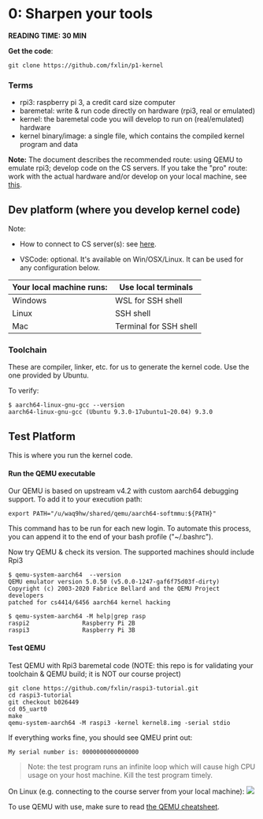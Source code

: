 # 0: Sharpen your tools                 

**READING TIME: 30 MIN**

**Get the code**: 

```
git clone https://github.com/fxlin/p1-kernel
```

### Terms

* rpi3: raspberry pi 3, a credit card size computer
* baremetal: write & run code directly on hardware (rpi3, real or emulated)
* kernel: the baremetal code you will develop to run on (real/emulated) hardware
* kernel binary/image: a single file, which contains the compiled kernel program and data

**Note:** The document describes the recommended route: using QEMU to emulate rpi3; develop code on the CS servers. If you take the "pro" route: work with the actual hardware and/or develop on your local machine, see [this](rpi-os-full.md).

## Dev platform (where you develop kernel code)
Note: 

* How to connect to CS server(s): see [here](../ssh-proxy.md). 

* VSCode: optional. It's available on Win/OSX/Linux. It can be used for any configuration below.

| Your local machine runs: | Use local terminals    |
| ------------------------ | ---------------------- |
| Windows                  | WSL for SSH shell      |
| Linux                    | SSH shell              |
| Mac                      | Terminal for SSH shell |


### Toolchain

These are compiler, linker, etc. for us to generate the kernel code. Use the one provided by Ubuntu. 

To verify: 


```
$ aarch64-linux-gnu-gcc --version
aarch64-linux-gnu-gcc (Ubuntu 9.3.0-17ubuntu1~20.04) 9.3.0
```

## Test Platform  

This is where you run the kernel code. 

#### Run the QEMU executable 


Our QEMU is based on upstream v4.2 with custom aarch64 debugging support. 
To add it to your execution path: 

```
export PATH="/u/waq9hw/shared/qemu/aarch64-softmmu:${PATH}"
```

This command has to be run for each new login. 
To automate this process, you can append it to the end of your bash profile ("~/.bashrc").

Now try QEMU & check its version. The supported machines should include Rpi3

```
$ qemu-system-aarch64  --version                 
QEMU emulator version 5.0.50 (v5.0.0-1247-gaf6f75d03f-dirty)                   
Copyright (c) 2003-2020 Fabrice Bellard and the QEMU Project developers        
patched for cs4414/6456 aarch64 kernel hacking    

$ qemu-system-aarch64 -M help|grep rasp
raspi2               Raspberry Pi 2B
raspi3               Raspberry Pi 3B
```

#### Test QEMU

Test QEMU with Rpi3 baremetal code (NOTE: this repo is for validating your toolchain & QEMU build; it is NOT our course project)

```
git clone https://github.com/fxlin/raspi3-tutorial.git
cd raspi3-tutorial
git checkout b026449
cd 05_uart0
make 
qemu-system-aarch64 -M raspi3 -kernel kernel8.img -serial stdio
```

If everything works fine, you should see QMEU print out: 

```
My serial number is: 0000000000000000
```

>  Note: the test program runs an infinite loop which will cause high CPU usage on your host machine. Kill the test program timely. 

On Linux (e.g. connecting to the course server from your local machine):
![](test-qemu.gif)

To use QEMU with use, make sure to read [the QEMU cheatsheet](../qemu.md). 



